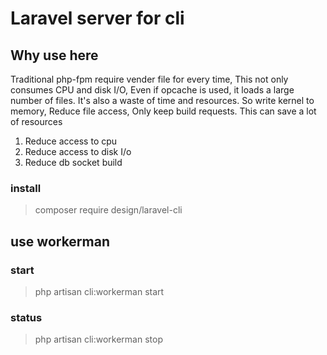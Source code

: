 # Laravel server for cli

## Why use here
Traditional php-fpm require vender file for every time, This not only consumes CPU and disk I/O,
Even if opcache is used, it loads a large number of files. It's also a waste of time and resources.
So write kernel to memory, Reduce file access, Only keep build requests. This can save a lot of resources


1. Reduce access to cpu
2. Reduce access to disk I/o
3. Reduce db socket build

### install
> composer require design/laravel-cli

## use workerman

### start
> php artisan cli:workerman start

### status
> php artisan cli:workerman stop


